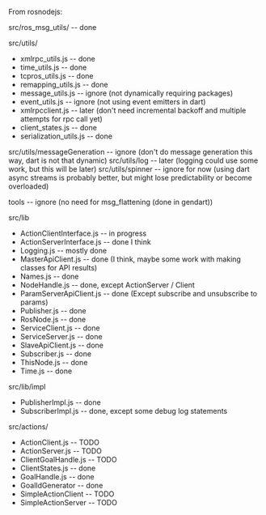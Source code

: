 From rosnodejs:

src/ros_msg_utils/ -- done

src/utils/
* xmlrpc_utils.js -- done
* time_utils.js -- done
* tcpros_utils.js -- done
* remapping_utils.js -- done
* message_utils.js -- ignore (not dynamically requiring packages)
* event_utils.js -- ignore (not using event emitters in dart)
* xmlrpcclient.js -- later (don't need incremental backoff and multiple attempts for rpc call yet)
* client_states.js -- done
* serialization_utils.js -- done
  
src/utils/messageGeneration -- ignore (don't do message generation this way, dart is not that dynamic)
src/utils/log -- later (logging could use some work, but this will be later)
src/utils/spinner -- ignore for now (using dart async streams is probably better, but might lose predictability or become overloaded)

tools -- ignore (no need for msg_flattening (done in gendart))

src/lib
* ActionClientInterface.js -- in progress
* ActionServerInterface.js -- done I think
* Logging.js -- mostly done
* MasterApiClient.js -- done (I think, maybe some work with making classes for API results)
* Names.js -- done
* NodeHandle.js -- done, except ActionServer / Client
* ParamServerApiClient.js -- done (Except subscribe and unsubscribe to params)
* Publisher.js -- done
* RosNode.js -- done
* ServiceClient.js -- done
* ServiceServer.js -- done
* SlaveApiClient.js -- done
* Subscriber.js -- done
* ThisNode.js -- done
* Time.js -- done

src/lib/impl
* PublisherImpl.js -- done
* SubscriberImpl.js -- done, except some debug log statements

src/actions/
* ActionClient.js -- TODO
* ActionServer.js -- TODO
* ClientGoalHandle.js -- TODO
* ClientStates.js -- done
* GoalHandle.js -- done
* GoalIdGenerator -- done
* SimpleActionClient -- TODO
* SimpleActionServer -- TODO